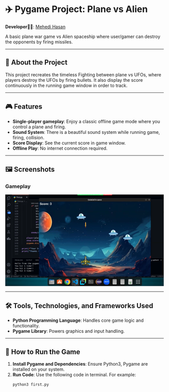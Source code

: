 # ✈️ Pygame Project: Plane vs Alien

**Developer🙋‍♂️**: [Mehedi Hasan](https://github.com/hasan-mehedii)

A basic plane war game vs Alien spaceship where user/gamer can destroy the opponents by firing missiles. 

---

## 📜 About the Project

This project recreates the timeless Fighting between plane vs UFOs, where players destroy the UFOs by firing bullets. It also display the score continuously in the running game window in order to track.

---

## 🎮 Features

- **Single-player gameplay**: Enjoy a classic offline game mode where you control a plane and firing.
- **Sound System**: There is a beautiful sound system while running game, firing, collision.
- **Score Display**: See the current score in game window.
- **Offline Play**: No internet connection required.

---

## 🖼️ Screenshots

### Gameplay
![Gameplay](images/pygame_planewar.png)

---

## 🛠️ Tools, Technologies, and Frameworks Used

- **Python Programming Language**: Handles core game logic and functionality.
- **Pygame Library**: Powers graphics and input handling.

---

## 🚀 How to Run the Game

1. **Install Pygame and Dependencies**: Ensure Python3, Pygame are installed on your system.
2. **Run Code**: Use the following code in terminal. For example:
   ```sh
   python3 first.py
